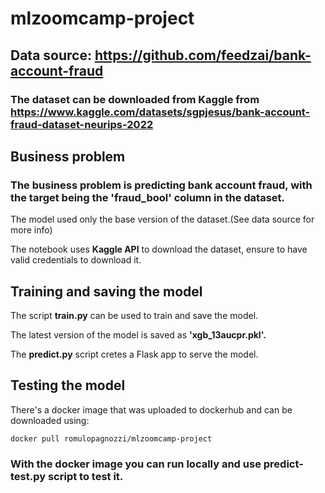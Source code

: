 # mlzoomcamp-project
## Data source: https://github.com/feedzai/bank-account-fraud
### The dataset can be downloaded from Kaggle from https://www.kaggle.com/datasets/sgpjesus/bank-account-fraud-dataset-neurips-2022
## Business problem
### The business problem is predicting bank account fraud, with the target being the 'fraud_bool' column in the dataset.

The model used only the base version of the dataset.(See data source for more info)

The notebook uses **Kaggle API** to download the dataset, ensure to have valid credentials to download it.
## Training and saving the model
The script **train.py** can be used to train and save the model.

The latest version of the model is saved as **'xgb_13aucpr.pkl'.**

The **predict.py** script cretes a Flask app to serve the model.

## Testing the model
There's a docker image that was uploaded to dockerhub and can be downloaded using:

```
docker pull romulopagnozzi/mlzoomcamp-project
```

### With the docker image you can run locally and use **predict-test.py** script to test it.
